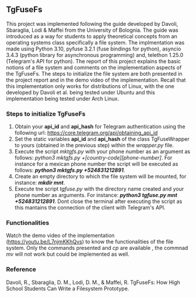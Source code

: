 
## TgFuseFs
This project was implemented following the guide developed by Davoli, Sbaraglia, Lodi & Maffei from the University of Bolognia. The
guide was introduced as a way for students to apply theoretical concepts from an operating systems class specifically a file system.
The implmentation was made using Python 3.10, pyfuse 3.2.1 (fuse bindings for python), asyncio 3.4.3 (python library for asynchronous
programming) and, telethon 1.25.0 (Telegram's API for python). The report of this project explains the basic notions of a file system and
comments on the implementation aspects of the TgFuseFs. The steps to initialize the file system are both presented in the project report
and in the demo video of the implementation. Recall that this implementation only works for distributions of Linux, with the one developed
by Davoli et al. being tested under Ubuntu and this implementation being tested under Arch Linux. 

### Steps to initialize TgFuseFs
1. Obtain your **api_id** and **api_hash** for Telegram authentication using the following url: https://core.telegram.org/api/obtaining_api_id
2. Set the static variables **api_id** and **api_hash** of the class TgFuseWrapper to yours (obtained in the previous step)
   within the *wrapper.py* file.
3. Execute the script *mktgfs.py* with your phone number as an argument as follows: *python3 mktgfs.py +[country-code][phone-number]*.
   For instance for a mexican phone number the script will be executed as follows: ***python3 mktgfs.py +524831212891***.
4. Create an empty directory to which the file system will be mounted, for instance: ***mkdir mnt***.
5. Execute tne script *tgfuse.py* with the directory name created and your phone number as arguments.
   For instance: ***python3 tgfuse.py mnt +524831212891***. Dont close the terminal after executing 
   the script as this mantains the connection of the client with Telegram's API.

### Functionalities
Watch the demo video of the implementation (https://youtu.be/L7njmKKhQvs) to know the functionalities of the file system. Only the commands presented and *cp* are available , the commnad *mv* will not work but could be implemented as well.

### Reference
Davoli, R., Sbaraglia, D. M., Lodi, D. M., & Maffei, R. TgFuseFs: How High School Students Can Write a Filesystem Prototype.
